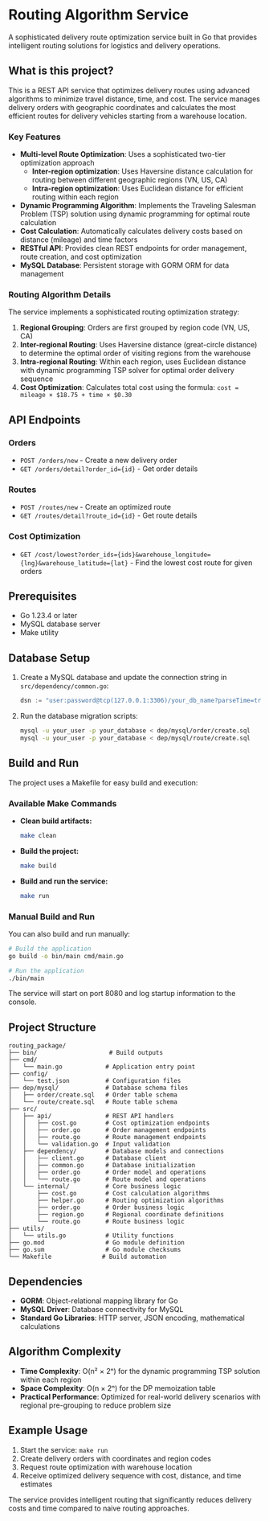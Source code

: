 # Routing Algorithm Service

A sophisticated delivery route optimization service built in Go that provides intelligent routing solutions for logistics and delivery operations.

## What is this project?

This is a REST API service that optimizes delivery routes using advanced algorithms to minimize travel distance, time, and cost. The service manages delivery orders with geographic coordinates and calculates the most efficient routes for delivery vehicles starting from a warehouse location.

### Key Features

- **Multi-level Route Optimization**: Uses a sophisticated two-tier optimization approach
  - **Inter-region optimization**: Uses Haversine distance calculation for routing between different geographic regions (VN, US, CA)
  - **Intra-region optimization**: Uses Euclidean distance for efficient routing within each region
- **Dynamic Programming Algorithm**: Implements the Traveling Salesman Problem (TSP) solution using dynamic programming for optimal route calculation
- **Cost Calculation**: Automatically calculates delivery costs based on distance (mileage) and time factors
- **RESTful API**: Provides clean REST endpoints for order management, route creation, and cost optimization
- **MySQL Database**: Persistent storage with GORM ORM for data management

### Routing Algorithm Details

The service implements a sophisticated routing optimization strategy:

1. **Regional Grouping**: Orders are first grouped by region code (VN, US, CA)
2. **Inter-regional Routing**: Uses Haversine distance (great-circle distance) to determine the optimal order of visiting regions from the warehouse
3. **Intra-regional Routing**: Within each region, uses Euclidean distance with dynamic programming TSP solver for optimal order delivery sequence
4. **Cost Optimization**: Calculates total cost using the formula: `cost = mileage × $18.75 + time × $0.30`

## API Endpoints

### Orders
- `POST /orders/new` - Create a new delivery order
- `GET /orders/detail?order_id={id}` - Get order details

### Routes
- `POST /routes/new` - Create an optimized route
- `GET /routes/detail?route_id={id}` - Get route details

### Cost Optimization
- `GET /cost/lowest?order_ids={ids}&warehouse_longitude={lng}&warehouse_latitude={lat}` - Find the lowest cost route for given orders

## Prerequisites

- Go 1.23.4 or later
- MySQL database server
- Make utility

## Database Setup

1. Create a MySQL database and update the connection string in `src/dependency/common.go`:
   ```go
   dsn := "user:password@tcp(127.0.0.1:3306)/your_db_name?parseTime=true"
   ```

2. Run the database migration scripts:
   ```bash
   mysql -u your_user -p your_database < dep/mysql/order/create.sql
   mysql -u your_user -p your_database < dep/mysql/route/create.sql
   ```

## Build and Run

The project uses a Makefile for easy build and execution:

### Available Make Commands

- **Clean build artifacts:**
  ```bash
  make clean
  ```

- **Build the project:**
  ```bash
  make build
  ```

- **Build and run the service:**
  ```bash
  make run
  ```

### Manual Build and Run

You can also build and run manually:

```bash
# Build the application
go build -o bin/main cmd/main.go

# Run the application
./bin/main
```

The service will start on port 8080 and log startup information to the console.

## Project Structure

```
routing_package/
├── bin/                    # Build outputs
├── cmd/
│   └── main.go            # Application entry point
├── config/
│   └── test.json          # Configuration files
├── dep/mysql/             # Database schema files
│   ├── order/create.sql   # Order table schema
│   └── route/create.sql   # Route table schema
├── src/
│   ├── api/               # REST API handlers
│   │   ├── cost.go        # Cost optimization endpoints
│   │   ├── order.go       # Order management endpoints
│   │   ├── route.go       # Route management endpoints
│   │   └── validation.go  # Input validation
│   ├── dependency/        # Database models and connections
│   │   ├── client.go      # Database client
│   │   ├── common.go      # Database initialization
│   │   ├── order.go       # Order model and operations
│   │   └── route.go       # Route model and operations
│   └── internal/          # Core business logic
│       ├── cost.go        # Cost calculation algorithms
│       ├── helper.go      # Routing optimization algorithms
│       ├── order.go       # Order business logic
│       ├── region.go      # Regional coordinate definitions
│       └── route.go       # Route business logic
├── utils/
│   └── utils.go           # Utility functions
├── go.mod                 # Go module definition
├── go.sum                 # Go module checksums
└── Makefile              # Build automation
```

## Dependencies

- **GORM**: Object-relational mapping library for Go
- **MySQL Driver**: Database connectivity for MySQL
- **Standard Go Libraries**: HTTP server, JSON encoding, mathematical calculations

## Algorithm Complexity

- **Time Complexity**: O(n² × 2ⁿ) for the dynamic programming TSP solution within each region
- **Space Complexity**: O(n × 2ⁿ) for the DP memoization table
- **Practical Performance**: Optimized for real-world delivery scenarios with regional pre-grouping to reduce problem size

## Example Usage

1. Start the service: `make run`
2. Create delivery orders with coordinates and region codes
3. Request route optimization with warehouse location
4. Receive optimized delivery sequence with cost, distance, and time estimates

The service provides intelligent routing that significantly reduces delivery costs and time compared to naive routing approaches.